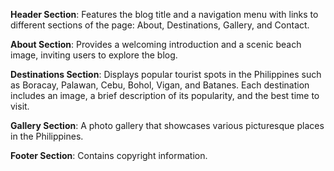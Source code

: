 **Header Section**: Features the blog title and a navigation menu with links to different sections of the page: About, Destinations, Gallery, and Contact.

**About Section**: Provides a welcoming introduction and a scenic beach image, inviting users to explore the blog.

**Destinations Section**: Displays popular tourist spots in the Philippines such as Boracay, Palawan, Cebu, Bohol, Vigan, and Batanes. Each destination includes an image, a brief description of its popularity, and the best time to visit.

**Gallery Section**: A photo gallery that showcases various picturesque places in the Philippines.

**Footer Section**: Contains copyright information.

